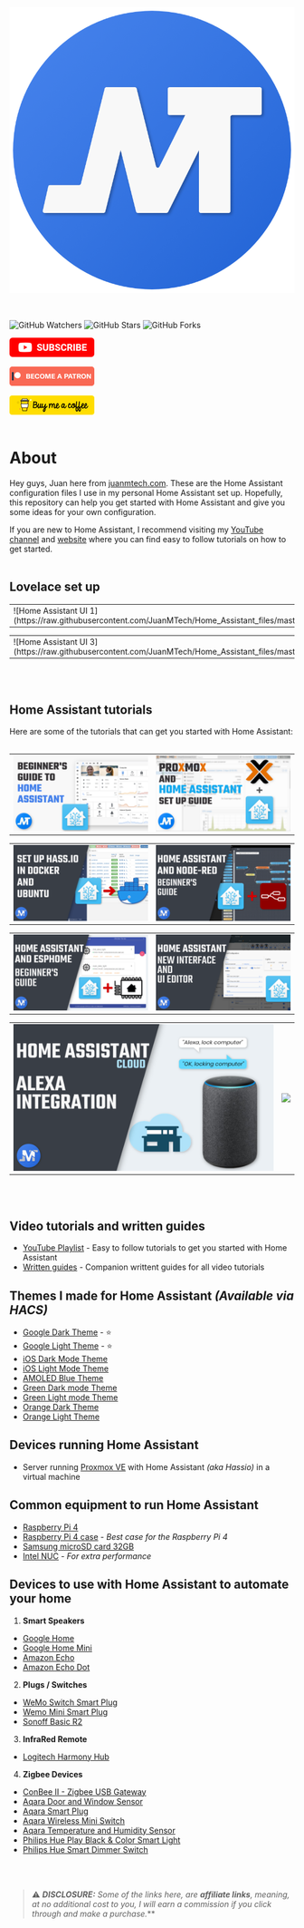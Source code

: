 <p align="center">
  <img src="https://raw.githubusercontent.com/JuanMTech/Home_Assistant_files/master/images/Logo/Logo.png">
</p>
<br />

![GitHub Watchers][watchers]
![GitHub Stars][stars]
![GitHub Forks][forks]

[![Subscribe to YouTube channel][youtube-sub-shield]][youtubesubscribe]

[![Become a Patron][become-a-patron-shield]][becomeapatron]

[![Buy me a coffee][buymeacoffee-shield]][buymeacoffee]
<br />
<br />

# About

Hey guys, Juan here from [juanmtech.com](https://www.juanmtech.com). These are the Home Assistant configuration files I use in my personal Home Assistant set up. Hopefully, this repository can help you get started with Home Assistant and give you some ideas for your own configuration.

If you are new to Home Assistant, I recommend visiting my [YouTube channel](https://www.youtube.com/JuanMTech) and [website](https://www.juanmtech.com) where you can find easy to follow tutorials on how to get started.<br />
<br />

## Lovelace set up

<TABLE>
<TR>
    <TD>
    ![Home Assistant UI 1](https://raw.githubusercontent.com/JuanMTech/Home_Assistant_files/master/images/Home_Assistant_Images/HA_UI_1.png)<br/>
    </TD>
    <TD>
    ![Home Assistant UI 2](https://raw.githubusercontent.com/JuanMTech/Home_Assistant_files/master/images/Home_Assistant_Images/HA_UI_2.png)<br/>
    </TD>
</TR>
</TABLE>

<TABLE>
<TR>
    <TD>
    ![Home Assistant UI 3](https://raw.githubusercontent.com/JuanMTech/Home_Assistant_files/master/images/Home_Assistant_Images/HA_UI_3.png)<br/>
    </TD>
    <TD>
    ![Home Assistant UI 4](https://raw.githubusercontent.com/JuanMTech/Home_Assistant_files/master/images/Home_Assistant_Images/HA_UI_4.png)<br/>
    </TD>
</TR>
</TABLE>
<br />
<br />

## Home Assistant tutorials

Here are some of the tutorials that can get you started with Home Assistant:<br />
<br />

<TABLE>
<TR>
    <TD>
    <a href="https://youtu.be/XdiGdC7K4sI"><img src="https://raw.githubusercontent.com/JuanMTech/Home_Assistant_files/master/images/Thumbnails/Beginners_guide_to_Home_Assistant.png" /></a><br/>
    </TD>
    <TD>
    <a href="https://youtu.be/42gopfIrPBY"><img src="https://raw.githubusercontent.com/JuanMTech/Home_Assistant_files/master/images/Thumbnails/Install_Proxmox_and_virtualize_Home_Assistant.png" /></a><br/>
    </TD>
</TR>
</TABLE>

<TABLE>
<TR>
    <TD>
    <a href="https://youtu.be/ekVfLXnoM7k"><img src="https://raw.githubusercontent.com/JuanMTech/Home_Assistant_files/master/images/Thumbnails/Hassio_in_Docker_and_Ubuntu.png" /></a><br/>
    </TD>
    <TD>
    <a href="https://youtu.be/dYN1Lp-XYKA"><img src="https://raw.githubusercontent.com/JuanMTech/Home_Assistant_files/master/images/Thumbnails/Home_Assistant_and_Node-RED_guide.png" /></a><br/>
    </TD>
</TR>
</TABLE>

<TABLE>
<TR>
    <TD>
    <a href="https://youtu.be/soKuma8DJWQ"><img src="https://raw.githubusercontent.com/JuanMTech/Home_Assistant_files/master/images/Thumbnails/Home_Assistant_and_ESPHome_-_Beginners_guide.png" /></a><br/>
    </TD>
    <TD>
    <a href="https://youtu.be/J7YWxROlmh4"><img src="https://raw.githubusercontent.com/JuanMTech/Home_Assistant_files/master/images/Thumbnails/Home_Assistant_new_User_Interface.png" /></a><br/>
    </TD>
</TR>
</TABLE>

<TABLE>
<TR>
    <TD>
    <a href="https://youtu.be/PhWpnc-Pvko"><img src="https://raw.githubusercontent.com/JuanMTech/Home_Assistant_files/master/images/Thumbnails/Integrade_Alexa_with_Home_Assistant_Cloud.png" /></a><br/>
    </TD>
    <TD>
    <a href="https://youtu.be/tXjihKy7uvQ"><img src="https://raw.githubusercontent.com/JuanMTech/Home_Assistant_files/master/images/Thumbnails/Integrate_Google_Assistant_with_Home_Assistant_Cloud.[mg" /></a><br/>
    </TD>
</TR>
</TABLE>
<br />
<br />

## Video tutorials and written guides
* [YouTube Playlist](https://www.youtube.com/playlist?list=PLLydq6ff7NvJ1ioQSVRCt2FJK9EFzRKWr) - Easy to follow tutorials to get you started with Home Assistant
* [Written guides](https://www.juanmtech.com/home-assistant/) - Companion writtent guides for all video tutorials

## Themes I made for Home Assistant *(Available via HACS)*
* [Google Dark Theme](https://github.com/JuanMTech/google_dark_theme) - ⭐
* [Google Light Theme](https://github.com/JuanMTech/google_light_theme) - ⭐
* [iOS Dark Mode Theme](https://github.com/JuanMTech/ios_dark_mode_theme)
* [iOS Light Mode Theme](https://github.com/JuanMTech/ios_light_mode_theme)
* [AMOLED Blue Theme](https://github.com/JuanMTech/amoled_blue)
* [Green Dark mode Theme](https://github.com/JuanMTech/green_dark_mode)
* [Green Light mode Theme](https://github.com/JuanMTech/green_light_mode)
* [Orange Dark Theme](https://github.com/JuanMTech/orange_dark)
* [Orange Light Theme](https://github.com/JuanMTech/orange_light)

## Devices running Home Assistant
* Server running [Proxmox VE](https://proxmox.com/en/proxmox-ve) with Home Assistant *(aka Hassio)* in a virtual machine

## Common equipment to run Home Assistant
* [Raspberry Pi 4](https://amzn.to/2Q3UwVi)
* [Raspberry Pi 4 case](https://amzn.to/2Q5HSoI) - *Best case for the Raspberry Pi 4*
* [Samsung microSD card 32GB](https://amzn.to/313ZUhu)
* [Intel NUC](https://amzn.to/34busQD) - *For extra performance*

## Devices to use with Home Assistant to automate your home

1. **Smart Speakers**
* [Google Home](https://store.google.com/us/product/google_home?hl=en-US)
* [Google Home Mini](https://store.google.com/product/google_home_mini?43700033967804248&gclid=Cj0KCQjwquTbBRCSARIsADzW88zhzmT6J3-arWJHTvvj4tbvnhIOjxhwb2yICOB36OtowI4cXF59k0kaAuF-EALw_wcB&gclsrc=aw.ds&dclid=CM7vqqfd-dwCFcS7swodddECDA)
* [Amazon Echo](https://amzn.to/2XzITuC)
* [Amazon Echo Dot](https://amzn.to/2N7nHYW)<br />

2. **Plugs / Switches**
* [WeMo Switch Smart Plug](https://amzn.to/2Pj2TLn)
* [Wemo Mini Smart Plug](https://amzn.to/2L8fddM)
* [Sonoff Basic R2](https://amzn.to/2IAiLaN)<br />

3. **InfraRed Remote**
* [Logitech Harmony Hub](https://amzn.to/2vWsmSy)<br />

4. **Zigbee Devices**
* [ConBee II - Zigbee USB Gateway](https://amzn.to/324zSdd)
* [Aqara Door and Window Sensor](https://amzn.to/313ZYxO)
* [Aqara Smart Plug](https://amzn.to/3h8odkb)
* [Aqara Wireless Mini Switch](https://amzn.to/3g2n5wV)
* [Aqara Temperature and Humidity Sensor](https://amzn.to/2Eg6fgN)
* [Philips Hue Play Black & Color Smart Light](https://amzn.to/3iR9Ktj)
* [Philips Hue Smart Dimmer Switch](https://amzn.to/3aBKd4c)
<br />
<br />

> ⚠️ ***DISCLOSURE:** Some of the links here, are **affiliate links**, meaning, at no additional cost to you, I will earn a commission if you click through and make a purchase.***


[watchers]: https://img.shields.io/github/watchers/JuanMTech/Home_Assistant_files.svg?style=social&label=Watchers
[stars]: https://img.shields.io/github/stars/JuanMTech/Home_Assistant_files.svg?style=social&label=Stars
[forks]: https://img.shields.io/github/forks/JuanMTech/Home_Assistant_files.svg?style=social&label=Forks

[buymeacoffee-shield]: https://raw.githubusercontent.com/JuanMTech/Home_Assistant_files/master/images/Support_buttons/Buy_me_a_coffee.png
[buymeacoffee]: https://www.buymeacoffee.com/JuanMTech

[become-a-patron-shield]: https://raw.githubusercontent.com/JuanMTech/Home_Assistant_files/master/images/Support_buttons/Patreon.png
[becomeapatron]: https://www.patreon.com/JuanMTech

[youtube-sub-shield]: https://raw.githubusercontent.com/JuanMTech/Home_Assistant_files/master/images/Support_buttons/YouTube_Subscribe.png
[youtubesubscribe]: https://www.youtube.com/c/JuanMTech?sub_confirmation=1
